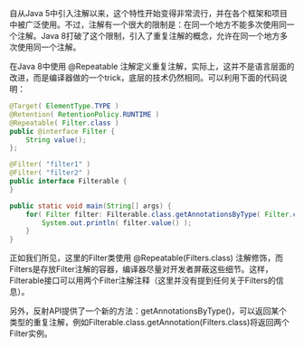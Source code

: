 自从Java 5中引入注解以来，这个特性开始变得非常流行，并在各个框架和项目中被广泛使用。不过，注解有一个很大的限制是：在同一个地方不能多次使用同一个注解。Java 8打破了这个限制，引入了重复注解的概念，允许在同一个地方多次使用同一个注解。

在Java 8中使用 @Repeatable 注解定义重复注解，实际上，这并不是语言层面的改进，而是编译器做的一个trick，底层的技术仍然相同。可以利用下面的代码说明：

~~~java
@Target( ElementType.TYPE )
@Retention( RetentionPolicy.RUNTIME )
@Repeatable( Filter.class )
public @interface Filter {
    String value();
};

@Filter( "filter1" )
@Filter( "filter2" )
public interface Filterable {        
}

public static void main(String[] args) {
    for( Filter filter: Filterable.class.getAnnotationsByType( Filter.class ) ) {
        System.out.println( filter.value() );
    }
}
~~~

正如我们所见，这里的Filter类使用 @Repeatable(Filters.class) 注解修饰，而Filters是存放Filter注解的容器，编译器尽量对开发者屏蔽这些细节。这样，Filterable接口可以用两个Filter注解注释（这里并没有提到任何关于Filters的信息）。

另外，反射API提供了一个新的方法：getAnnotationsByType()，可以返回某个类型的重复注解，例如Filterable.class.getAnnotation(Filters.class)将返回两个Filter实例。